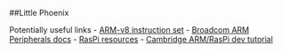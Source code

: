 ##Little Phoenix

Potentially useful links
    - [ARM-v8 instruction set](https://www.element14.com/community/servlet/JiveServlet/previewBody/41836-102-1-229511/ARM.Reference_Manual.pdf)
    - [Broadcom ARM Peripherals docs](http://www.cl.cam.ac.uk/projects/raspberrypi/tutorials/os/downloads/SoC-Peripherals.pdf)
    - [RasPi resources](https://www.raspberrypi.org/resources/)
    - [Cambridge ARM/RasPi dev tutorial](http://www.cl.cam.ac.uk/projects/raspberrypi/tutorials/os/index.html)
